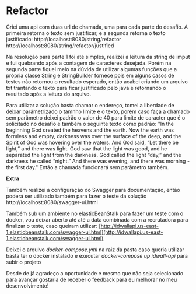 # Refactor
Criei uma api com duas url de chamada, uma para cada parte do desafio.
A primeira retorna o texto sem  justificar, e a segunda retorna o texto justificado:
http://localhost:8080/string/refactor
http://localhost:8080/string/refactor/justified


Na resolução para parte 1 foi até simples, realizei a leitura da string de imput e fui quebrando após a contagem de caracteres desejada.
Porém na segunda parte fiquei meio na dúvida de utilizar algumas funções que a própria classe String e StringBuilder fornece pois em alguns casos de testes não retornou o resultado esperado, então acabei criando um arquivo txt trantando o texto para ficar justificado pelo java e retornando o resultado após a leitura do arquivo.

Para utilizar a solução basta chamar o endereço, tomei a liberdade de deixar parâmetrizado o tamnho limite e o texto, porém caso faça a chamado sem parâmetro deixei padrão o valor de 40 para limite de caracter que é o solicitado no desafio e também o seguinte texto como padrão:
"In the beginning God created the heavens and the earth. Now the earth was formless and empty, darkness was over the surface of the deep, and the Spirit of God was hovering over the waters.
And God said, “Let there be light,” and there was light. God saw that the light was good, and he separated the light from the darkness. God called the light “day,” and the darkness he called “night.” And there was evening, and there was morning - the first day."
Então a chamada funcionará sem parâmetro também.

**Extra** 

Também realizei a configuração do Swagger para documentação, então poderá ser utilizado também para fazer o teste da solução
http://localhost:8080/swagger-ui.html

Também sub um ambiente no elasticBeanStalk para fazer um teste com o docker, vou deixar aberto até até a data combinada com a recrutadora para finalizar o teste, caso queiram utilizar:
[http://idwallapi.us-east-1.elasticbeanstalk.com/swagger-ui.html](http://idwallapi.us-east-1.elasticbeanstalk.com/swagger-ui.html)


Deixei o arquivo _docker-compose.yml_  na raiz da pasta caso queria utilizar basta ter o docker instalado e executar _docker-compose up idwall-api_ para subir o projeto

Desde de já agradeço a oportunidade e mesmo que não seja selecionado para avançar gostaria de receber o feedback para eu melhorar no meu desenvolvimento!
